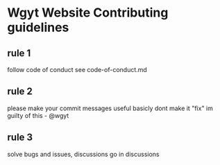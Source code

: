 # Wgyt Website Contributing guidelines
## rule 1
follow code of conduct
see code-of-conduct.md
## rule 2
please make your commit messages useful
basicly dont make it "fix"
im guilty of this - @wgyt
## rule 3
solve bugs and issues, discussions go in discussions
